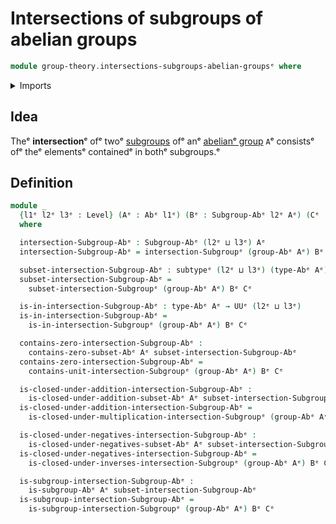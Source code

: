 # Intersections of subgroups of abelian groups

```agda
module group-theory.intersections-subgroups-abelian-groupsᵉ where
```

<details><summary>Imports</summary>

```agda
open import foundation.subtypesᵉ
open import foundation.universe-levelsᵉ

open import group-theory.abelian-groupsᵉ
open import group-theory.intersections-subgroups-groupsᵉ
open import group-theory.subgroups-abelian-groupsᵉ
```

</details>

## Idea

Theᵉ **intersection**ᵉ ofᵉ twoᵉ
[subgroups](group-theory.subgroups-abelian-groups.mdᵉ) ofᵉ anᵉ
[abelianᵉ group](group-theory.abelian-groups.mdᵉ) `A`ᵉ consistsᵉ ofᵉ theᵉ elementsᵉ
containedᵉ in bothᵉ subgroups.ᵉ

## Definition

```agda
module _
  {l1ᵉ l2ᵉ l3ᵉ : Level} (Aᵉ : Abᵉ l1ᵉ) (Bᵉ : Subgroup-Abᵉ l2ᵉ Aᵉ) (Cᵉ : Subgroup-Abᵉ l3ᵉ Aᵉ)
  where

  intersection-Subgroup-Abᵉ : Subgroup-Abᵉ (l2ᵉ ⊔ l3ᵉ) Aᵉ
  intersection-Subgroup-Abᵉ = intersection-Subgroupᵉ (group-Abᵉ Aᵉ) Bᵉ Cᵉ

  subset-intersection-Subgroup-Abᵉ : subtypeᵉ (l2ᵉ ⊔ l3ᵉ) (type-Abᵉ Aᵉ)
  subset-intersection-Subgroup-Abᵉ =
    subset-intersection-Subgroupᵉ (group-Abᵉ Aᵉ) Bᵉ Cᵉ

  is-in-intersection-Subgroup-Abᵉ : type-Abᵉ Aᵉ → UUᵉ (l2ᵉ ⊔ l3ᵉ)
  is-in-intersection-Subgroup-Abᵉ =
    is-in-intersection-Subgroupᵉ (group-Abᵉ Aᵉ) Bᵉ Cᵉ

  contains-zero-intersection-Subgroup-Abᵉ :
    contains-zero-subset-Abᵉ Aᵉ subset-intersection-Subgroup-Abᵉ
  contains-zero-intersection-Subgroup-Abᵉ =
    contains-unit-intersection-Subgroupᵉ (group-Abᵉ Aᵉ) Bᵉ Cᵉ

  is-closed-under-addition-intersection-Subgroup-Abᵉ :
    is-closed-under-addition-subset-Abᵉ Aᵉ subset-intersection-Subgroup-Abᵉ
  is-closed-under-addition-intersection-Subgroup-Abᵉ =
    is-closed-under-multiplication-intersection-Subgroupᵉ (group-Abᵉ Aᵉ) Bᵉ Cᵉ

  is-closed-under-negatives-intersection-Subgroup-Abᵉ :
    is-closed-under-negatives-subset-Abᵉ Aᵉ subset-intersection-Subgroup-Abᵉ
  is-closed-under-negatives-intersection-Subgroup-Abᵉ =
    is-closed-under-inverses-intersection-Subgroupᵉ (group-Abᵉ Aᵉ) Bᵉ Cᵉ

  is-subgroup-intersection-Subgroup-Abᵉ :
    is-subgroup-Abᵉ Aᵉ subset-intersection-Subgroup-Abᵉ
  is-subgroup-intersection-Subgroup-Abᵉ =
    is-subgroup-intersection-Subgroupᵉ (group-Abᵉ Aᵉ) Bᵉ Cᵉ
```